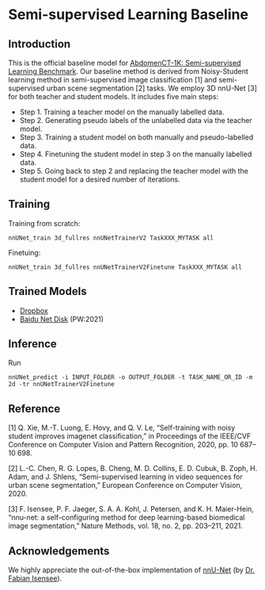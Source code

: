 
# Semi-supervised Learning Baseline

## Introduction

This is the official baseline model for [AbdomenCT-1K: Semi-supervised Learning Benchmark](https://abdomenct-1k-semi-supervised-learning.grand-challenge.org/AbdomenCT-1K_Semi-supervised_Learning/). Our baseline method is derived from Noisy-Student learning method in semi-supervised image classification [1] and semi-supervised urban scene segmentation [2] tasks. We employ 3D nnU-Net [3] for both teacher and student models. It includes five main steps:

* Step 1. Training a teacher model on the manually labelled data.
* Step 2. Generating pseudo labels of the unlabelled data via the teacher model.
* Step 3. Training a student model on both manually and pseudo-labelled data.
* Step 4. Finetuning the student model in step 3 on the manually labelled data.
* Step 5. Going back to step 2 and replacing the teacher model with the student model for a desired number of iterations.

## Training

Training from scratch:

`nnUNet_train 3d_fullres nnUNetTrainerV2 TaskXXX_MYTASK all`

Finetuing:

`nnUNet_train 3d_fullres nnUNetTrainerV2Finetune TaskXXX_MYTASK all`

## Trained Models

- [Dropbox](https://www.dropbox.com/sh/1wydqhoan040rdp/AADES1dHc0S1lqvGiDLWQfmKa?dl=0)
- [Baidu Net Disk](https://pan.baidu.com/s/1vwn88HBGwsAOpcy0Q2qXyQ ) (PW:2021)

## Inference

Run

`nnUNet_predict -i INPUT_FOLDER -o OUTPUT_FOLDER -t TASK_NAME_OR_ID -m 2d -tr nnUNetTrainerV2Finetune`

## Reference

[1] Q. Xie, M.-T. Luong, E. Hovy, and Q. V. Le, “Self-training with noisy student improves imagenet classification,” in Proceedings of the IEEE/CVF Conference on Computer Vision and Pattern Recognition, 2020, pp. 10 687–10 698.

[2] L.-C. Chen, R. G. Lopes, B. Cheng, M. D. Collins, E. D. Cubuk, B. Zoph, H. Adam, and J. Shlens, “Semi-supervised learning in video sequences for urban scene segmentation,” European Conference on Computer Vision, 2020.

[3] F. Isensee, P. F. Jaeger, S. A. A. Kohl, J. Petersen, and K. H. Maier-Hein, “nnu-net: a self-configuring method for deep learning-based biomedical image segmentation,” Nature Methods, vol. 18, no. 2, pp. 203–211, 2021.



## Acknowledgements

We highly appreciate the out-of-the-box implementation of [nnU-Net](https://github.com/MIC-DKFZ/nnUNet) (by [Dr. Fabian Isensee](https://github.com/FabianIsensee)).
